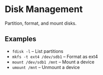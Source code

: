 # Disk Management

Partition, format, and mount disks.

## Examples

- `fdisk -l` – List partitions
- `mkfs -t ext4 /dev/sdb1` – Format as ext4
- `mount /dev/sdb1 /mnt` – Mount a device
- `umount /mnt` – Unmount a device